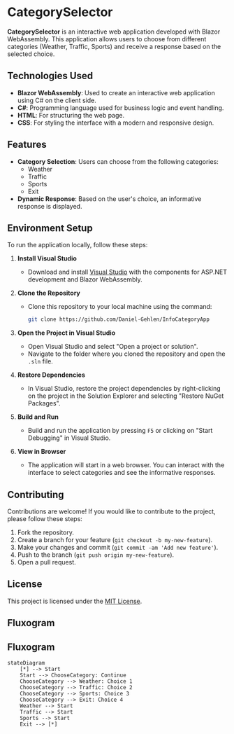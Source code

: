 # CategorySelector

**CategorySelector** is an interactive web application developed with Blazor WebAssembly. This application allows users to choose from different categories (Weather, Traffic, Sports) and receive a response based on the selected choice.

## Technologies Used

- **Blazor WebAssembly**: Used to create an interactive web application using C# on the client side.
- **C#**: Programming language used for business logic and event handling.
- **HTML**: For structuring the web page.
- **CSS**: For styling the interface with a modern and responsive design.

## Features

- **Category Selection**: Users can choose from the following categories:
  - Weather
  - Traffic
  - Sports
  - Exit
- **Dynamic Response**: Based on the user's choice, an informative response is displayed.

## Environment Setup

To run the application locally, follow these steps:

1. **Install Visual Studio**
   - Download and install [Visual Studio](https://visualstudio.microsoft.com/) with the components for ASP.NET development and Blazor WebAssembly.

2. **Clone the Repository**
   - Clone this repository to your local machine using the command:
     ```bash
     git clone https://github.com/Daniel-Gehlen/InfoCategoryApp
     ```

3. **Open the Project in Visual Studio**
   - Open Visual Studio and select "Open a project or solution".
   - Navigate to the folder where you cloned the repository and open the `.sln` file.

4. **Restore Dependencies**
   - In Visual Studio, restore the project dependencies by right-clicking on the project in the Solution Explorer and selecting "Restore NuGet Packages".

5. **Build and Run**
   - Build and run the application by pressing `F5` or clicking on "Start Debugging" in Visual Studio.

6. **View in Browser**
   - The application will start in a web browser. You can interact with the interface to select categories and see the informative responses.

## Contributing

Contributions are welcome! If you would like to contribute to the project, please follow these steps:

1. Fork the repository.
2. Create a branch for your feature (`git checkout -b my-new-feature`).
3. Make your changes and commit (`git commit -am 'Add new feature'`).
4. Push to the branch (`git push origin my-new-feature`).
5. Open a pull request.

## License

This project is licensed under the [MIT License](LICENSE).

## Fluxogram

## Fluxogram

```mermaid
stateDiagram
    [*] --> Start
    Start --> ChooseCategory: Continue
    ChooseCategory --> Weather: Choice 1
    ChooseCategory --> Traffic: Choice 2
    ChooseCategory --> Sports: Choice 3
    ChooseCategory --> Exit: Choice 4
    Weather --> Start
    Traffic --> Start
    Sports --> Start
    Exit --> [*]

